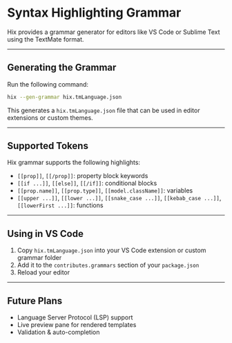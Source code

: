 # Syntax Highlighting Grammar

Hix provides a grammar generator for editors like VS Code or Sublime Text using the TextMate format.

---

## Generating the Grammar

Run the following command:

```bash
hix --gen-grammar hix.tmLanguage.json
```

This generates a `hix.tmLanguage.json` file that can be used in editor extensions or custom themes.

---

## Supported Tokens

Hix grammar supports the following highlights:

- `[[prop]]`, `[[/prop]]`: property block keywords
- `[[if ...]]`, `[[else]]`, `[[/if]]`: conditional blocks
- `[[prop.name]]`, `[[prop.type]]`, `[[model.className]]`: variables
- `[[upper ...]]`, `[[lower ...]]`, `[[snake_case ...]]`, `[[kebab_case ...]]`, `[[lowerFirst ...]]`: functions

---

## Using in VS Code

1. Copy `hix.tmLanguage.json` into your VS Code extension or custom grammar folder
2. Add it to the `contributes.grammars` section of your `package.json`
3. Reload your editor

---

## Future Plans

- Language Server Protocol (LSP) support
- Live preview pane for rendered templates
- Validation & auto-completion